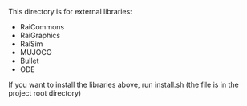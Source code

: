 This directory is for external libraries: 
- RaiCommons 
- RaiGraphics
- RaiSim
- MUJOCO
- Bullet
- ODE

If you want to install the libraries above, run install.sh (the file is in the project root directory) 